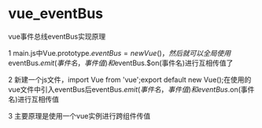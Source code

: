 # vue_eventBus

vue事件总线eventBus实现原理

1 main.js中Vue.prototype.$eventBus=new Vue()，然后就可以全局使用$eventBus.$emit(事件名，事件值)和$eventBus.$on(事件名)进行互相传值了

2 新建一个js文件，import Vue from 'vue';export default new Vue();在使用的vue文件中引入eventBus后eventBus.$emit(事件名，事件值)和eventBus.$on(事件名)进行互相传值

3 主要原理是使用一个vue实例进行跨组件传值
